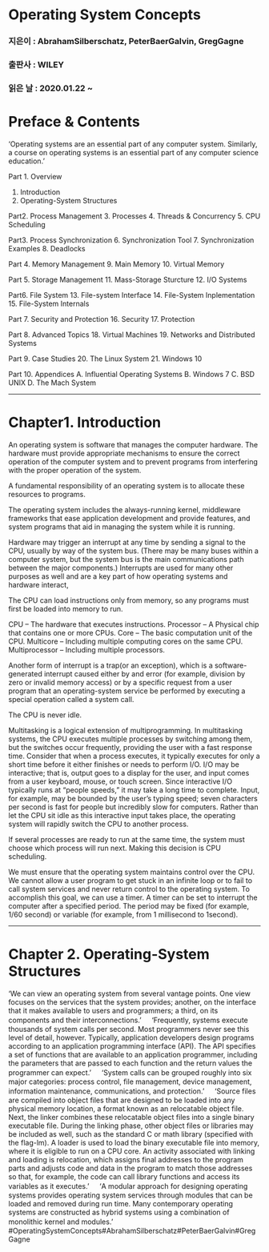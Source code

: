 # Operating System Concepts
### 지은이 : AbrahamSilberschatz, PeterBaerGalvin, GregGagne
### 출판사 : WILEY
### 읽은 날 : 2020.01.22 ~

# Preface & Contents

‘Operating systems are an essential part of any computer system. Similarly, a course on operating systems is an essential part of any computer science education.’

Part 1. Overview
1. Introduction
2. Operating-System Structures

Part2. Process Management
3. Processes
4. Threads & Concurrency
5. CPU Scheduling

Part3. Process Synchronization
6. Synchronization Tool
7. Synchronization Examples
8. Deadlocks

Part 4. Memory Management
9. Main Memory
10. Virtual Memory

Part 5. Storage Management
11. Mass-Storage Sturcture
12. I/O Systems

Part6. File System
13. File-system Interface
14. File-System Inplementation
15. File-System Internals

Part 7. Security and Protection
16. Security
17. Protection

Part 8. Advanced Topics
18. Virtual Machines
19. Networks and Distributed Systems

Part 9. Case Studies
20. The Linux System
21. Windows 10

Part 10. Appendices
A. Influential Operating Systems
B. Windows 7
C. BSD UNIX
D. The Mach System

---------------------------------------------------

# Chapter1. Introduction

An operating system is software that manages the computer hardware. The hardware must provide appropriate mechanisms to ensure the correct operation of the computer system and to prevent programs from interfering with the proper operation of the system.

A fundamental responsibility of an operating system is to allocate these resources to programs.

The operating system includes the always-running kernel, middleware frameworks that ease application development and provide features, and system programs that aid in managing the system while it is running.

Hardware may trigger an interrupt at any time by sending a signal to the CPU, usually by way of the system bus. (There may be many buses within a computer system, but the system bus is the main communications path between the major components.) Interrupts are used for many other purposes as well and are a key part of how operating systems and hardware interact,

The CPU can load instructions only from memory, so any programs must first be loaded into memory to run.

CPU – The hardware that executes instructions.
Processor – A Physical chip that contains one or more CPUs.
Core – The basic computation unit of the CPU.
Multicore – Including multiple computing cores on the same CPU.
Multiprocessor – Including multiple processors.

Another form of interrupt is a trap(or an exception), which is a software-generated interrupt caused either by and error (for example, division by zero or invalid memory access) or by a specific request from a user program that an operating-system service be performed by executing a special operation called a system call.

The CPU is never idle.

Multitasking is a logical extension of multiprogramming. In multitasking systems, the CPU executes multiple processes by switching among them, but the switches occur frequently, providing the user with a fast response time. Consider that when a process executes, it typically executes for only a short time before it either finishes or needs to perform I/O. I/O may be interactive; that is, output goes to a display for the user, and input comes from a user keyboard, mouse, or touch screen. Since interactive I/O typically runs at “people speeds,” it may take a long time to complete. Input, for example, may be bounded by the user’s typing speed; seven characters per second is fast for people but incredibly slow for computers. Rather than let the CPU sit idle as this interactive input takes place, the operating system will rapidly switch the CPU to another process.

If several processes are ready to run at the same time, the system must choose which process will run next. Making this decision is CPU scheduling.

We must ensure that the operating system maintains control over the CPU. We cannot allow a user program to get stuck in an infinite loop or to fail to call system services and never return control to the operating system. To accomplish this goal, we can use a timer. A timer can be set to interrupt the computer after a specified period. The period may be fixed (for example, 1/60 second) or variable (for example, from 1 millisecond to 1second).

------------------------------------------------

# Chapter 2. Operating-System Structures

‘We can view an operating system from several vantage points. One view focuses on the services that the system provides; another, on the interface that it makes available to users and programmers; a third, on its components and their interconnections.’
ㅤ
‘Frequently, systems execute thousands of system calls per second. Most programmers never see this level of detail, however. Typically, application developers design programs according to an application programming interface (API). The API specifies a set of functions that are available to an application programmer, including the parameters that are passed to each function and the return values the programmer can expect.’
ㅤ
‘System calls can be grouped roughly into six major categories: process control, file management, device management, information maintenance, communications, and protection.’
ㅤ
‘Source files are compiled into object files that are designed to be loaded into any physical memory location, a format known as an relocatable object file. Next, the linker combines these relocatable object files into a single binary executable file. During the linking phase, other object files or libraries may be included as well, such as the standard C or math library (specified with the flag-lm).
A loader is used to load the binary executable file into memory, where it is eligible to run on a CPU core. An activity associated with linking and loading is relocation, which assigns final addresses to the program parts and adjusts code and data in the program to match those addresses so that, for example, the code can call library functions and access its variables as it executes.’
ㅤ
‘A modular approach for designing operating systems provides operating system services through modules that can be loaded and removed during run time. Many contemporary operating systems are constructed as hybrid systems using a combination of monolithic kernel and modules.’
ㅤ
#OperatingSystemConcepts#AbrahamSilberschatz#PeterBaerGalvin#GregGagne
